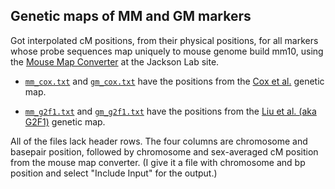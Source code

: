 ## Genetic maps of MM and GM markers

Got interpolated cM positions, from their physical positions, for all
markers whose probe sequences map uniquely to mouse genome build mm10,
using the [Mouse Map Converter](http://cgd.jax.org/mousemapconverter/)
at the Jackson Lab site.

- [`mm_cox.txt`](mm_cox.txt) and [`gm_cox.txt`](gm_cox.txt) have the
  positions from the [Cox et
  al.](https://doi.org/10.1534/genetics.109.105486) genetic map.

- [`mm_g2f1.txt`](mm_g2f1.txt) and [`gm_g2f1.txt`](gm_g2f1.txt) have the
  positions from the [Liu et al. (aka
  G2F1)](https://doi.org/10.1534/genetics.114.161653) genetic map.

All of the files lack header rows. The four columns are chromosome and
basepair position, followed by chromosome and sex-averaged cM position
from the mouse map converter. (I give it a file with chromosome and bp
position and select "Include Input" for the output.)
